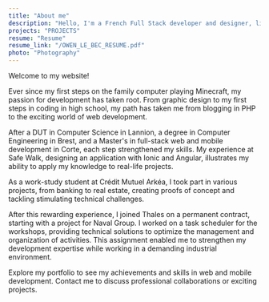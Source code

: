 ```yaml
---
title: "About me"
description: "Hello, I'm a French Full Stack developer and designer, living in Brest. I love exploring new web technologies and I'm always looking for new skills to acquire."
projects: "PROJECTS"
resume: "Resume"
resume_link: "/OWEN_LE_BEC_RESUME.pdf"
photo: "Photography"
---
```

Welcome to my website!

Ever since my first steps on the family computer playing Minecraft, my passion for development has taken root. From graphic design to my first steps in coding in high school, my path has taken me from blogging in PHP to the exciting world of web development.

After a DUT in Computer Science in Lannion, a degree in Computer Engineering in Brest, and a Master's in full-stack web and mobile development in Corte, each step strengthened my skills. My experience at Safe Walk, designing an application with Ionic and Angular, illustrates my ability to apply my knowledge to real-life projects.

As a work-study student at Crédit Mutuel Arkéa, I took part in various projects, from banking to real estate, creating proofs of concept and tackling stimulating technical challenges.

After this rewarding experience, I joined Thales on a permanent contract, starting with a project for Naval Group. I worked on a task scheduler for the workshops, providing technical solutions to optimize the management and organization of activities. This assignment enabled me to strengthen my development expertise while working in a demanding industrial environment.

Explore my portfolio to see my achievements and skills in web and mobile development. Contact me to discuss professional collaborations or exciting projects.